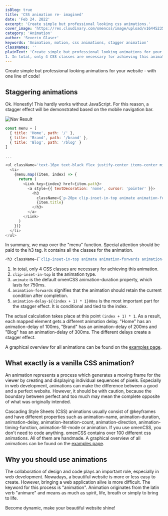 ```yaml
---
isBlog: true
title: 'CSS animation re- imagined'
date: 'Feb 24. 2022'
excerpt: 'Create simple but professional looking css animations.'
cover_image: 'https://res.cloudinary.com/omencss/image/upload/v1644523508/blog/motion_qn0fvq.jpg'
category: 'Animation'
author: 'Severin Glaser'
keywords: 'Animation, motion, css animations, stagger animation'
classNames: ''
plainText: 'Create simple but professional looking animations for your website - with one line of code! What exactly is a vanilla CSS animation? An animation represents a process which generates a moving frame for the viewer by creating and displaying individual sequences of pixels. Especially in web development, animations can make the difference between a good and a perfect website. However, it should be with caution, because the boundary between perfect and too much may mean the complete opposite of what was originally intended. In this context, I would like to examine various methods that may assist a web developer when working with animations. Cascading Style Sheets (CSS) animations usually consist of @keyframes and have different properties such as animation-name, animation-duration, animation-delay, animation-iteration-count, animation-direction, animation-timing-function, animation-fill-mode or animation. If you use omenCSS, you do not need to code anything. omenCSS contains over 100 different css animations. All of them are handmade. A graphical overview of all animations can be found on the examples page. Why you should use animations? The collaboration of design and code plays an important role, especially in web development. Nowadays, a beautiful website is more or less easy to create. However, bringing a web application alive is more difficult. The keyword for this process is "animation". Animation originates from the latin verb "animare" and means as much as spirit, life, breath or simply to bring to life. Animations can turn your beautiful website into a dynamic and interactive website. Nevertheless, you should be careful not to use too many different animations consecutively - as this might affect the user experiance. Staggering animations Ok. Honestly! This hardly works without JavaScript. For this reason, a stagger effect will be demonstrated based on the mobile navigation bar. In summary, we map over the "menu" function. Special attention should be paid to the h3 tag. It contains all the classes for the animation.
1. In total, only 4 CSS classes are necessary for achieving this animation. 2. `clip-inset-in-top` is the animation type. 3. `animate` is the default omenCSS animation-duration property, which lasts for 750ms. 4. `animation-forwards` signifies that the animation should retain the current condition after completion. 5. `animation-delay-${(index + 1) \* 1}00ms` is the most important part for the stagger effect. It is conditional and tied to the index. The actual calculation takes place at this point `(index + 1) \* 1`. As a result, each mapped element gets a different animation delay. "Home" has an animation-delay of 100ms, "Brand" has an animation-delay of 200ms and "Blog" has an animation-delay of 300ms. The different delays create a stagger effect. Become dynamic, make your beautiful website shine!'
---
```


Create simple but professional looking animations for your website - with one line of code!

## Staggering animations

Ok. Honestly! This hardly works without JavaScript. For this reason, a stagger effect will be demonstrated based on the mobile navigation bar.

![Nav Result](https://res.cloudinary.com/omencss/image/upload/v1645744631/blog/mobile-nav_edkd2s.gif?style=centerme)

```js
const menu = [
  { title: 'Home', path: '/' },
  { title: 'Brand', path: '/brand' },
  { title: 'Blog', path: '/blog' }
]

...

<ul className='text-16px text-black flex justify-center items-center min-h-100per flex-col text-left'>
  <li>
    {menu.map((item, index) => {
      return (
        <Link key={index} href={item.path}>
          <a style={{ textDecoration: 'none', cursor: 'pointer' }}>
            <h3
              className={`p-20px clip-inset-in-top animate animation-forwards animation-delay-${(index + 1) * 1}00ms`}>
              {item.title}
            </h3>
          </a>
        </Link>
      )
    })}
  </li>
</ul>
```

In summary, we map over the "menu" function. Special attention should be paid to the h3 tag. It contains all the classes for the animation.

```js
<h3 className={`clip-inset-in-top animate animation-forwards animation-delay-${(index + 1) * 1}00ms`}>{item.title}</h3>
```

1. In total, only 4 CSS classes are necessary for achieving this animation.
2. `clip-inset-in-top` is the animation type.
3. `animate` is the default omenCSS animation-duration property, which lasts for 750ms.
4. `animation-forwards` signifies that the animation should retain the current condition after completion.
5. `animation-delay-${(index + 1) * 1}00ms` is the most important part for the stagger effect. It is conditional and tied to the index.

The actual calculation takes place at this point `(index + 1) * 1`. As a result, each mapped element gets a different animation delay. "Home" has an animation-delay of 100ms, "Brand" has an animation-delay of 200ms and "Blog" has an animation-delay of 300ms. The different delays create a stagger effect.

A graphical overview for all animations can be found on the [examples page](/docs/animation/example).

## What exactly is a vanilla CSS animation?

An animation represents a process which generates a moving frame for the viewer by creating and displaying individual sequences of pixels. Especially in web development, animations can make the difference between a good and a perfect website. However, it should be with caution, because the boundary between perfect and too much may mean the complete opposite of what was originally intended.

Cascading Style Sheets (CSS) animations usually consist of @keyframes and have different properties such as animation-name, animation-duration, animation-delay, animation-iteration-count, animation-direction, animation-timing-function, animation-fill-mode or animation. If you use omenCSS, you don't need to code anything. omenCSS contains over 100 different css animations. All of them are handmade. A graphical overview of all animations can be found on the [examples page](/docs/animation/example).

## Why you should use animations

The collaboration of design and code plays an important role, especially in web development. Nowadays, a beautiful website is more or less easy to create. However, bringing a web application alive is more difficult. The keyword for this process is "animation". Animation originates from the latin verb "animare" and means as much as spirit, life, breath or simply to bring to life.

Become dynamic, make your beautiful website shine!
